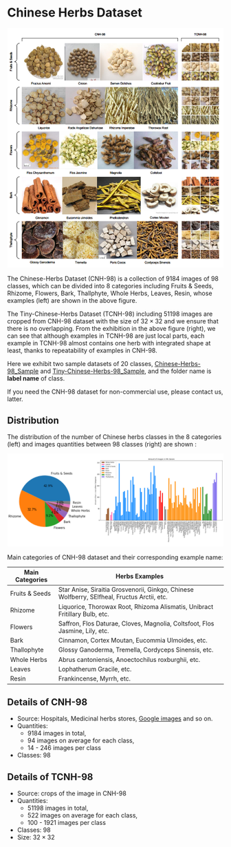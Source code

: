 # Chinese Herbs Dataset

![Examples of Main Categories in CNH-98 and their Corresponding Examples in TCNH-98. From left to right, the left examples in CNH-98 corresponds to the right in TCNH-98 from top to bottom.](./imgs/exhibition.png)

The Chinese-Herbs Dataset (CNH-98) is a collection of 9184 images of 98 classes, which can be divided into 8 categories including Fruits & Seeds, Rhizome, Flowers, Bark, Thallphyte, Whole Herbs, Leaves, Resin, whose examples (left) are shown in the above figure.  

The Tiny-Chinese-Herbs Dataset (TCNH-98) including 51198 images are cropped from CNH-98 dataset with the size of $32 \times 32$ and we ensure that there is no overlapping. From the exhibition in the above figure (right), we can see that although examples in TCNH-98 are just local parts, each example in TCNH-98 almost contains one herb with integrated shape at least, thanks to repeatability of examples in CNH-98.

Here we exhibit two sample datasets of 20 classes, [Chinese-Herbs-98_Sample](./Chinese-Herbs-98_Sample/) and [Tiny-Chinese-Herbs-98_Sample](./Tiny-Chinese-Herbs-98_Sample/), and the folder name is **label name** of class.

If you need the CNH-98 dataset for non-commercial use, please contact us, latter.

## Distribution

The distribution of the number of Chinese herbs classes in the 8 categories (left) and images quantities between 98 classes (right) are shown : 

![](./imgs/pie&bar.png)

Main categories of CNH-98 dataset and their corresponding example name: 

| Main Categories | Herbs Examples                                               |
| --------------- | ------------------------------------------------------------ |
| Fruits & Seeds  | Star Anise, Siraitia Grosvenorii, Ginkgo, Chinese Wolfberry, SElfheal, Fructus Arctii, etc. |
| Rhizome         | Liquorice, Thorowax Root, Rhizoma Alismatis, Unibract Fritillary Bulb, etc. |
| Flowers         | Saffron, Flos Daturae, Cloves, Magnolia, Coltsfoot, Flos Jasmine, Lily, etc. |
| Bark            | Cinnamon, Cortex Moutan, Eucommia Ulmoides, etc.             |
| Thallophyte     | Glossy Ganoderma, Tremella, Cordyceps Sinensis, etc.         |
| Whole Herbs     | Abrus cantoniensis, Anoectochilus roxburghii, etc.           |
| Leaves          | Lophatherum Gracile, etc.                                    |
| Resin           | Frankincense, Myrrh, etc.                                    |

## Details of CNH-98

+ Source: Hospitals, Medicinal herbs stores,  [Google images](https://images.google.com/) and so on.
+ Quantities: 
  + 9184 images in total, 
  + 94 images on average for each class, 
  + 14 - 246 images per class
+ Classes: 98

## Details of TCNH-98

- Source: crops of the image in CNH-98
- Quantities: 
  - 51198 images in total, 
  - 522 images on average for each class, 
  - 100 - 1921 images per class
- Classes: 98
- Size: $32\times 32$
